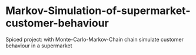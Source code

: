 # Markov-Simulation-of-supermarket-customer-behaviour
Spiced project: with Monte-Carlo-Markov-Chain chain simulate customer behaviour in a supermarket
